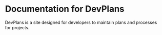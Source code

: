 # Documentation for DevPlans

DevPlans is a site designed for developers to maintain plans and processes for projects.

## 

